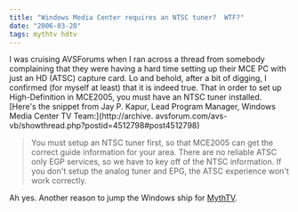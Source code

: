 ```yaml
---
title: "Windows Media Center requires an NTSC tuner?  WTF?"
date: "2006-03-20"
tags: mythtv hdtv
---
```


I was cruising AVSForums when I ran across a thread from somebody complaining that they were 
having a hard time setting up their MCE PC with just an HD (ATSC) capture card. Lo and behold, 
after a bit of digging, I confirmed (for myself at least) that it is indeed true. That in order 
to set up High-Definition in MCE2005, you must have an NTSC tuner installed. [Here's the 
snippet from Jay P. Kapur, Lead Program Manager, Windows Media Center TV Team:](http://archive.
avsforum.com/avs-vb/showthread.php?postid=4512798#post4512798)  

> You must setup an NTSC tuner first, so that MCE2005 can get the correct guide information for your area. There are no reliable ATSC only EGP services, so we have to key off of the NTSC information. If you don't setup the analog tuner and EPG, the ATSC experience won't work correctly.

  
Ah yes. Another reason to jump the Windows ship for [MythTV](http://www.mythtv.org/).  
  